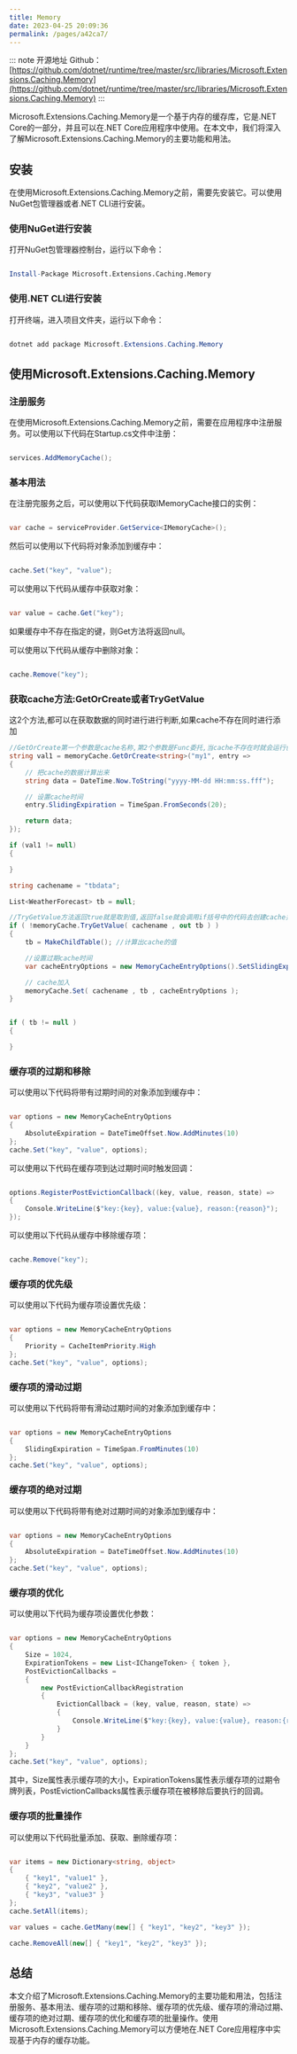 ```yaml
---
title: Memory
date: 2023-04-25 20:09:36
permalink: /pages/a42ca7/
---
```

::: note 开源地址
Github：[https://github.com/dotnet/runtime/tree/master/src/libraries/Microsoft.Extensions.Caching.Memory](https://github.com/dotnet/runtime/tree/master/src/libraries/Microsoft.Extensions.Caching.Memory)
:::

Microsoft.Extensions.Caching.Memory是一个基于内存的缓存库，它是.NET Core的一部分，并且可以在.NET Core应用程序中使用。在本文中，我们将深入了解Microsoft.Extensions.Caching.Memory的主要功能和用法。
## 安装

在使用Microsoft.Extensions.Caching.Memory之前，需要先安装它。可以使用NuGet包管理器或者.NET CLI进行安装。
### 使用NuGet进行安装

打开NuGet包管理器控制台，运行以下命令：

```mathematica

Install-Package Microsoft.Extensions.Caching.Memory
```


### 使用.NET CLI进行安装

打开终端，进入项目文件夹，运行以下命令：

```csharp

dotnet add package Microsoft.Extensions.Caching.Memory
```


## 使用Microsoft.Extensions.Caching.Memory
### 注册服务

在使用Microsoft.Extensions.Caching.Memory之前，需要在应用程序中注册服务。可以使用以下代码在Startup.cs文件中注册：

```csharp

services.AddMemoryCache();
```


### 基本用法

在注册完服务之后，可以使用以下代码获取IMemoryCache接口的实例：

```csharp

var cache = serviceProvider.GetService<IMemoryCache>();
```



然后可以使用以下代码将对象添加到缓存中：

```csharp

cache.Set("key", "value");
```



可以使用以下代码从缓存中获取对象：

```csharp

var value = cache.Get("key");
```



如果缓存中不存在指定的键，则Get方法将返回null。

可以使用以下代码从缓存中删除对象：

```csharp

cache.Remove("key");
```



### 获取cache方法:GetOrCreate或者TryGetValue

这2个方法,都可以在获取数据的同时进行进行判断,如果cache不存在同时进行添加

```c#
//GetOrCreate第一个参数是cache名称,第2个参数是Func委托,当cache不存在时就会运行创建
string val1 = memoryCache.GetOrCreate<string>("my1", entry =>
{
    // 把cache的数据计算出来
    string data = DateTime.Now.ToString("yyyy-MM-dd HH:mm:ss.fff");

    // 设置cache时间
    entry.SlidingExpiration = TimeSpan.FromSeconds(20);

    return data;
});

if (val1 != null)
{

}
```



```c#
string cachename = "tbdata";

List<WeatherForecast> tb = null;

//TryGetValue方法返回true就是取到值,返回false就会调用if括号中的代码去创建cache并且返回值
if ( !memoryCache.TryGetValue( cachename , out tb ) )
{
    tb = MakeChildTable(); //计算出cache的值

    //设置过期cache时间
    var cacheEntryOptions = new MemoryCacheEntryOptions().SetSlidingExpiration( TimeSpan.FromSeconds( 20 ) );

    // cache加入
    memoryCache.Set( cachename , tb , cacheEntryOptions );
}


if ( tb != null )
{

}
```



### 缓存项的过期和移除

可以使用以下代码将带有过期时间的对象添加到缓存中：

```csharp

var options = new MemoryCacheEntryOptions
{
    AbsoluteExpiration = DateTimeOffset.Now.AddMinutes(10)
};
cache.Set("key", "value", options);
```



可以使用以下代码在缓存项到达过期时间时触发回调：

```csharp

options.RegisterPostEvictionCallback((key, value, reason, state) =>
{
    Console.WriteLine($"key:{key}, value:{value}, reason:{reason}");
});
```



可以使用以下代码从缓存中移除缓存项：

```csharp

cache.Remove("key");
```


### 缓存项的优先级

可以使用以下代码为缓存项设置优先级：

```csharp

var options = new MemoryCacheEntryOptions
{
    Priority = CacheItemPriority.High
};
cache.Set("key", "value", options);
```


### 缓存项的滑动过期

可以使用以下代码将带有滑动过期时间的对象添加到缓存中：

```csharp

var options = new MemoryCacheEntryOptions
{
    SlidingExpiration = TimeSpan.FromMinutes(10)
};
cache.Set("key", "value", options);
```


### 缓存项的绝对过期

可以使用以下代码将带有绝对过期时间的对象添加到缓存中：

```csharp

var options = new MemoryCacheEntryOptions
{
    AbsoluteExpiration = DateTimeOffset.Now.AddMinutes(10)
};
cache.Set("key", "value", options);
```


### 缓存项的优化

可以使用以下代码为缓存项设置优化参数：

```csharp

var options = new MemoryCacheEntryOptions
{
    Size = 1024,
    ExpirationTokens = new List<IChangeToken> { token },
    PostEvictionCallbacks =
    {
        new PostEvictionCallbackRegistration
        {
            EvictionCallback = (key, value, reason, state) =>
            {
                Console.WriteLine($"key:{key}, value:{value}, reason:{reason}");
            }
        }
    }
};
cache.Set("key", "value", options);
```



其中，Size属性表示缓存项的大小，ExpirationTokens属性表示缓存项的过期令牌列表，PostEvictionCallbacks属性表示缓存项在被移除后要执行的回调。
### 缓存项的批量操作

可以使用以下代码批量添加、获取、删除缓存项：

```csharp

var items = new Dictionary<string, object>
{
    { "key1", "value1" },
    { "key2", "value2" },
    { "key3", "value3" }
};
cache.SetAll(items);

var values = cache.GetMany(new[] { "key1", "key2", "key3" });

cache.RemoveAll(new[] { "key1", "key2", "key3" });
```


## 总结

本文介绍了Microsoft.Extensions.Caching.Memory的主要功能和用法，包括注册服务、基本用法、缓存项的过期和移除、缓存项的优先级、缓存项的滑动过期、缓存项的绝对过期、缓存项的优化和缓存项的批量操作。使用Microsoft.Extensions.Caching.Memory可以方便地在.NET Core应用程序中实现基于内存的缓存功能。
